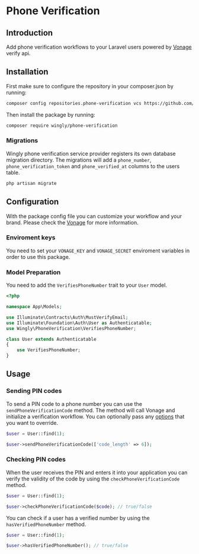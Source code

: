 # Phone Verification

## Introduction 

Add phone verification workflows to your Laravel users powered by [Vonage](https://github.com/vonage/vonage-php-sdk-core) verify api.

## Installation 

First make sure to configure the repository in your composer.json by running:

```bash
composer config repositories.phone-verification vcs https://github.com/Wingly-Company/phone-verification
```

Then install the package by running:

```bash
composer require wingly/phone-verification
```

### Migrations 

Wingly phone verification service provider registers its own database migration directory. The migrations will add a `phone_number`, `phone_verification_token` and `phone_verified_at` columns to the users table.

```bash 
php artisan migrate
```

## Configuration 

With the package config file you can customize your workflow and your brand. Please check the [Vonage](https://developer.nexmo.com/verify/overview) for more information. 

### Enviroment keys 

You need to set your `VONAGE_KEY` and `VONAGE_SECRET` enviroment variables in order to use this package. 

### Model Preparation

You need to add the `VerifiesPhoneNumber` trait to your `User` model.

```php
<?php

namespace App\Models;

use Illuminate\Contracts\Auth\MustVerifyEmail;
use Illuminate\Foundation\Auth\User as Authenticatable;
use Wingly\PhoneVerification\VerifiesPhoneNumber;

class User extends Authenticatable
{
    use VerifiesPhoneNumber;
}
```

## Usage 

### Sending PIN codes

To send a PIN code to a phone number you can use the `sendPhoneVerificationCode` method. 
The method will call Vonage and initialize a verification workflow. You can optionally pass any [options](https://github.com/Vonage/vonage-php-sdk-core/blob/master/src/Verify/Request.php) that you want to override.

```php
$user = User::find(1);

$user->sendPhoneVerificationCode(['code_length' => 6]);
```

### Checking PIN codes 

When the user receives the PIN and enters it into your application you can verify the validity of the code 
by using the `checkPhoneVerificationCode` method. 

```php 
$user = User::find(1);

$user->checkPhoneVerificationCode($code); // true/false
```

You can check if a user has a verified number by using the `hasVerifiedPhoneNumber` method. 

```php 
$user = User::find(1);

$user->hasVerifiedPhoneNumber(); // true/false
```









